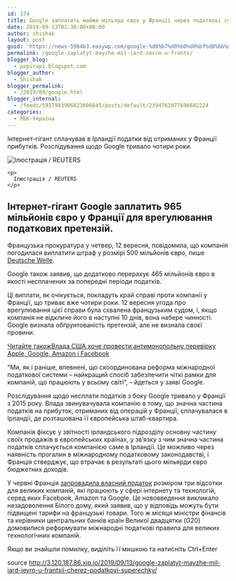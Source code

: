 ```yaml
---
id: 174
title: Google заплатить майже мільярд євро у Франції через податкові суперечки
date: 2019-09-13T01:38:00+00:00
author: shishak
layout: post
guid: 'https://news-5964b3.easywp.com/google-%d0%b7%d0%b0%d0%bf%d0%bb%d0%b0%d1%82%d0%b8%d1%82%d1%8c-%d0%bc%d0%b0%d0%b9%d0%b6%d0%b5-%d0%bc%d1%96%d0%bb%d1%8c%d1%8f%d1%80%d0%b4-%d1%94%d0%b2%d1%80%d0%be-%d1%83-%d1%84%d1%80%d0%b0%d0%bd%d1%86/'
permalink: /google-zaplatyt-mayzhe-mil-iard-ievro-u-frants/
blogger_blog:
  - papirapi.blogspot.com
blogger_author:
  - Shishak
blogger_permalink:
  - /2019/09/google.html
blogger_internal:
  - /feeds/5937983906023606845/posts/default/2394761077696682224
categories:
  - РБК-Україна
---
```

Інтернет-гігант&nbsp;сплачував в Ірландії податки від отриманих у Франції прибутків. Розслідування щодо Google тривало чотири роки.

<div>
  <div>
    <img alt="Ілюстрація / REUTERS" src="https://images.unian.net/photos/2019_03/1551957872-5757.JPG?0.502777164047683" title="Ілюстрація / REUTERS" /></p> 
    
    <p>
      Ілюстрація / REUTERS
    </p>
  </div>
  
  <h2>
    Інтернет-гігант Google заплатить 965 мільйонів євро у Франції для врегулювання податкових претензій.
  </h2>
  
  <p>
    Французька прокуратура у четвер, 12 вересня, повідомила, що компанія погодилася виплатити штраф у розмірі 500 мільйонів євро, пише <a href="https://p.dw.com/p/3PUw1" target="_blank" rel="noopener noreferrer">Deutsche Welle</a>.
  </p>
  
  <p>
    Google також заявив, що додатково перерахує 465 мільйонів євро в якості несплачених за попередні періоди податків.
  </p>
  
  <p>
    Ці виплати, як очікується, покладуть край справі проти компанії у Франції, що триває вже чотири роки. 12 вересня угода про врегулювання цієї справи була схвалена французьким судом, і, якщо компанія не відкличе його в наступні 10 днів, вона набере чинності. Google визнала обґрунтованість претензій, але не визнала своєї провини.
  </p>
  
  <p>
    <a target="_blank" data-src="https://images.unian.net/photos/2018_10/thumb_files/205_205_1538499199-4985.JPG" href="https://www.unian.ua/economics/other/10573407-vlada-ssha-hoche-provesti-antimonopolnu-perevirku-apple-google-amazon-i-facebook.html?utm_source=unian&utm_medium=related_news&utm_campaign=related_news_in_post" rel="noopener noreferrer"><span>Читайте також</span><span>Влада США хоче провести антимонопольну перевірку Apple, Google, Amazon і Facebook</span></a>
  </p>
  
  <p>
    “Ми, як і раніше, впевнені, що скоординована реформа міжнародної податкової системи – найкращий спосіб забезпечити чіткі рамки для компаній, що працюють у всьому світі”, – йдеться у заяві Google.
  </p>
  
  <p>
    Розслідування щодо несплати податків з боку Google тривало у Франції з 2015 року. Влада звинувачувала компанію в тому, що значна частина податків на прибуток, отриманих від операцій у Франції, сплачувалася в Ірландії, де розташована її європейська штаб-квартира.
  </p>
  
  <p>
    Компанія фіксує у звітності ірландського підрозділу основну частину своїх продажів в європейських країнах, у зв’язку з чим значна частина податків сплачується компанією саме в Ірландії. Це можливо через наявність прогалин в міжнародному податковому законодавстві, і Франція стверджує, що втрачає в результаті цього мільярди євро бюджетних доходів.
  </p>
  
  <p>
    У червні Франція <a href="https://www.unian.ua/economics/finance/10414884-u-franciji-hochut-vvesti-podatok-na-google-amazon-facebook-i-apple.html" target="_blank" rel="noopener noreferrer">запровадила власний податок</a> розміром три відсотки для великих компаній, які працюють у сфері інтернету та технологій, серед яких Facebook, Amazon та Google. Це нововведення викликало незадоволення Білого дому, який заявив, що у відповідь можуть бути підвищені тарифи на французькі товари. Того ж місяця міністри фінансів та керівники центральних банків країн Великої двадцятки (G20) домовилися реформувати міжнародні податкові правила для великих технологічних компаній.
  </p>
</div>

Якщо ви знайшли помилку, видiлiть її мишкою та натисніть Ctrl+Enter

source <http://3.120.187.86.xip.io/2019/09/13/google-zaplatyt-mayzhe-mil-iard-ievro-u-frantsii-cherez-podatkovi-superechky/>
